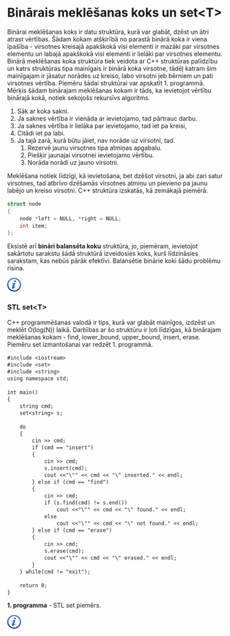 # Binārais meklēšanas koks un set&lt;T&gt;

Binārai meklēšanas koks ir datu struktūra, kurā var glabāt, dzēst un ātri atrast vērtības. Šādam kokam atšķirībā no parastā binārā koka ir viena īpašība - virsotnes kreisajā apakškokā visi elementi ir mazāki par virsotnes elementu un labajā apakškokā visi elementi ir lielāki par virsotnes elementu. Binārā meklēšanas koka struktūra tiek veidota ar C++ struktūras palīdzību un katrs struktūras tipa mainīgais ir binārā koka virsotne, tādēļ katram šim mainīgajam ir jāsatur norādes uz kreiso, labo virsotni jeb bērniem un pati virsotnes vērtība. Piemēru šādai struktūrai var apskatīt 1. programmā. Mērķis šādam binārajam meklēšanas kokam ir tāds, ka ievietojot vērtību binārajā kokā, notiek sekojošs rekursīvs algoritms.

1. Sāk ar koka sakni.
1. Ja saknes vērtība ir vienāda ar ievietojamo, tad pārtrauc darbu.
1. Ja saknes vērtība ir lielāka par ievietojamo, tad iet pa kreisi,
1. Citādi iet pa labi.
1. Ja tajā zarā, kurā būtu jāiet, nav norāde uz virsotni, tad.
    1. Rezervē jaunu virsotnes tipa atmiņas apgabalu.
    1. Piešķir jaunajai virsotnei ievietojamo vērtību.
    1. Norāda norādi uz jauno virsotni.

Meklēšana notiek līdzīgi, kā ievietošana, bet dzēšot virsotni, ja abi zari satur virsotnes, tad atbrīvo dzēšamās virsotnes atmiņu un pievieno pa jaunu labējo un kreiso virsotni. C++ struktūra izskatās, kā zemākajā piemērā.

```cpp
struct node
{
    node *left = NULL, *right = NULL;
    int item;
};
```

Eksistē arī **bināri balansēta koku** struktūra, jo, piemēram, ievietojot sakārtotu sarakstu šādā struktūrā izveidosies koks, kurš līdzināsies sarakstam, kas nebūs pārāk efektīvi. Balansētie binārie koki šādu problēmu risina.

<a href="http://en.wikipedia.org/wiki/Binary_search_tree" target="_blank">![Vairāk informācija](/media/theory/information.png)</a>

### STL set&lt;T&gt;

C++ programmēšanas valodā ir tips, kurā var glabāt mainīgos, izdzēst un meklēt O(log(N)) laikā. Darbības ar šo struktūru ir ļoti līdzīgas, kā binārajam meklēšanas kokam - find, lower_bound, upper_bound, insert, erase. Piemēru set izmantošanai var redzēt 1. programmā.

```
#include <iostream>
#include <set>
#include <string>
using namespace std;

int main()
{
    string cmd;
    set<string> s;

    do
    {
        cin >> cmd;
        if (cmd == "insert")
        {
            cin >> cmd;
            s.insert(cmd);
            cout <<"\"" << cmd << "\" inserted." << endl;
        } else if (cmd == "find")
        {
            cin >> cmd;
            if (s.find(cmd) != s.end())
                cout <<"\"" << cmd << "\" found." << endl;
            else
                cout <<"\"" << cmd << "\" not found." << endl;
        } else if (cmd == "erase")
        {
            cin >> cmd;
            s.erase(cmd);
            cout <<"\"" << cmd << "\" erased." << endl;
        }
    } while(cmd != "exit");

    return 0;
}
```

**1. programma** - STL set piemērs.

<a href="http://www.cplusplus.com/reference/set/set/" target="_blank">![Vairāk informācija](/media/theory/information.png)</a>